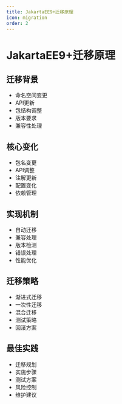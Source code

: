 ```yaml
---
title: JakartaEE9+迁移原理
icon: migration
order: 2
---
```


# JakartaEE9+迁移原理

## 迁移背景
- 命名空间变更
- API更新
- 包结构调整
- 版本要求
- 兼容性处理

## 核心变化
- 包名变更
- API调整
- 注解更新
- 配置变化
- 依赖管理

## 实现机制
- 自动迁移
- 兼容处理
- 版本检测
- 错误处理
- 性能优化

## 迁移策略
- 渐进式迁移
- 一次性迁移
- 混合迁移
- 测试策略
- 回滚方案

## 最佳实践
- 迁移规划
- 实施步骤
- 测试方案
- 风险控制
- 维护建议
